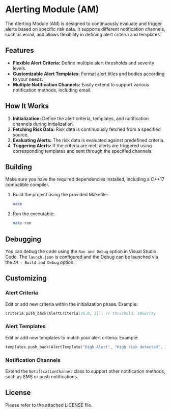 # Alerting Module (AM)

The Alerting Module (AM) is designed to continuously evaluate and trigger alerts based on specific risk data. It supports different notification channels, such as email, and allows flexibility in defining alert criteria and templates.

## Features

- **Flexible Alert Criteria:** Define multiple alert thresholds and severity levels.
- **Customizable Alert Templates:** Format alert titles and bodies according to your needs.
- **Multiple Notification Channels:** Easily extend to support various notification methods, including email.

## How It Works

1. **Initialization:** Define the alert criteria, templates, and notification channels during initialization.
2. **Fetching Risk Data:** Risk data is continuously fetched from a specified source.
3. **Evaluating Alerts:** The risk data is evaluated against predefined criteria.
4. **Triggering Alerts:** If the criteria are met, alerts are triggered using corresponding templates and sent through the specified channels.

## Building

Make sure you have the required dependencies installed, including a C++17 compatible compiler.

1. Build the project using the provided Makefile:

   ```bash
   make
   ```

2. Run the executable:

   ```bash
   make run
   ```

## Debugging

You can debug the code using the `Run and Debug` option in Visual Studio Code. The `launch.json` is configured and the Debug can be launched via the `AM - Build and Debug` option.

## Customizing

### Alert Criteria

Edit or add new criteria within the initialization phase. Example:

```cpp
criteria.push_back(AlertCriteria(75.0, 3)); // threshold, severity
```

### Alert Templates

Edit or add new templates to match your alert criteria. Example:

```cpp
templates.push_back(AlertTemplate("High Alert", "High risk detected", 3)); // title, body, severity
```

### Notification Channels

Extend the `NotificationChannel` class to support other notification methods, such as SMS or push notifications.

## License

Please refer to the attached LICENSE file.
